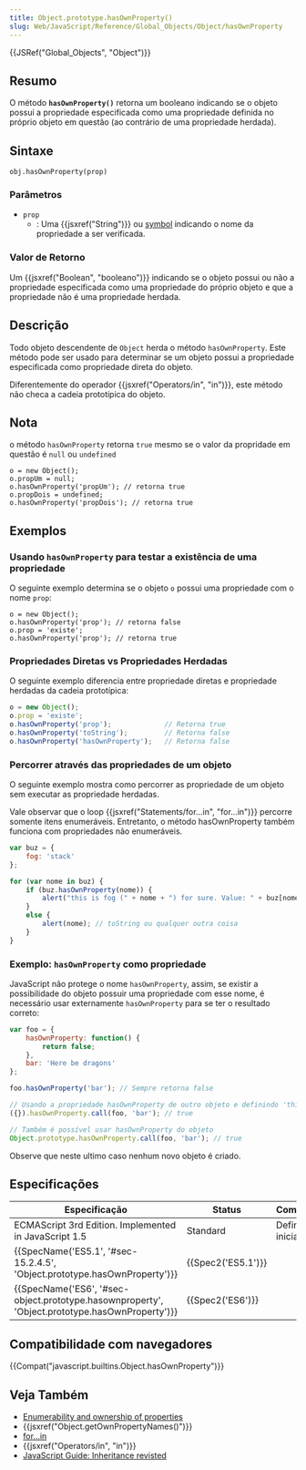 ```yaml
---
title: Object.prototype.hasOwnProperty()
slug: Web/JavaScript/Reference/Global_Objects/Object/hasOwnProperty
---
```


{{JSRef("Global_Objects", "Object")}}

## Resumo

O método **`hasOwnProperty()`** retorna um booleano indicando se o objeto possui a propriedade especificada como uma propriedade definida no próprio objeto em questão (ao contrário de uma propriedade herdada).

## Sintaxe

```
obj.hasOwnProperty(prop)
```

### Parâmetros

- `prop`
  - : Uma {{jsxref("String")}} ou [symbol](/pt-BR/docs/Glossary/Symbol) indicando o nome da propriedade a ser verificada.

### Valor de Retorno

Um {{jsxref("Boolean", "booleano")}} indicando se o objeto possui ou não a propriedade especificada como uma propriedade do próprio objeto e que a propriedade não é uma propriedade herdada.

## Descrição

Todo objeto descendente de `Object` herda o método `hasOwnProperty`. Este método pode ser usado para determinar se um objeto possui a propriedade especificada como propriedade direta do objeto.

Diferentemente do operador {{jsxref("Operators/in", "in")}}, este método não checa a cadeia prototípica do objeto.

## Nota

o método `hasOwnProperty` retorna `true` mesmo se o valor da propridade em questão é `null` ou `undefined`

```
o = new Object();
o.propUm = null;
o.hasOwnProperty('propUm'); // retorna true
o.propDois = undefined;
o.hasOwnProperty('propDois'); // retorna true
```

## Exemplos

### Usando `hasOwnProperty` para testar a existência de uma propriedade

O seguinte exemplo determina se o objeto `o` possui uma propriedade com o nome `prop`:

```
o = new Object();
o.hasOwnProperty('prop'); // retorna false
o.prop = 'existe';
o.hasOwnProperty('prop'); // retorna true
```

### Propriedades Diretas vs Propriedades Herdadas

O seguinte exemplo diferencia entre propriedade diretas e propriedade herdadas da cadeia prototípica:

```js
o = new Object();
o.prop = 'existe';
o.hasOwnProperty('prop');             // Retorna true
o.hasOwnProperty('toString');         // Retorna false
o.hasOwnProperty('hasOwnProperty');   // Retorna false
```

### Percorrer através das propriedades de um objeto

O seguinte exemplo mostra como percorrer as propriedade de um objeto sem executar as propriedade herdadas.

Vale observar que o loop {{jsxref("Statements/for...in", "for...in")}} percorre somente itens enumeráveis. Entretanto, o método hasOwnProperty também funciona com propriedades não enumeráveis.

```js
var buz = {
    fog: 'stack'
};

for (var nome in buz) {
    if (buz.hasOwnProperty(nome)) {
        alert("this is fog (" + nome + ") for sure. Value: " + buz[nome]);
    }
    else {
        alert(nome); // toString ou qualquer outra coisa
    }
}
```

### Exemplo: `hasOwnProperty` como propriedade

JavaScript não protege o nome `hasOwnProperty`, assim, se existir a possibilidade do objeto possuir uma propriedade com esse nome, é necessário usar externamente `hasOwnProperty` para se ter o resultado correto:

```js
var foo = {
    hasOwnProperty: function() {
        return false;
    },
    bar: 'Here be dragons'
};

foo.hasOwnProperty('bar'); // Sempre retorna false

// Usando a propriedade hasOwnProperty de outro objeto e definindo 'this' como foo
({}).hasOwnProperty.call(foo, 'bar'); // true

// Também é possível usar hasOwnProperty do objeto
Object.prototype.hasOwnProperty.call(foo, 'bar'); // true
```

Observe que neste ultimo caso nenhum novo objeto é criado.

## Especificações

| Especificação                                                                                                                | Status                   | Comentário         |
| ---------------------------------------------------------------------------------------------------------------------------- | ------------------------ | ------------------ |
| ECMAScript 3rd Edition. Implemented in JavaScript 1.5                                                                        | Standard                 | Definição inicial. |
| {{SpecName('ES5.1', '#sec-15.2.4.5', 'Object.prototype.hasOwnProperty')}}                             | {{Spec2('ES5.1')}} |                    |
| {{SpecName('ES6', '#sec-object.prototype.hasownproperty', 'Object.prototype.hasOwnProperty')}} | {{Spec2('ES6')}}     |                    |

## Compatibilidade com navegadores

{{Compat("javascript.builtins.Object.hasOwnProperty")}}

## Veja Também

- [Enumerability and ownership of properties](/pt-BR/docs/Enumerability_and_ownership_of_properties)
- {{jsxref("Object.getOwnPropertyNames()")}}
- [for...in](/pt-BR/docs/Web/JavaScript/Reference/Statements/for...in)
- {{jsxref("Operators/in", "in")}}
- [JavaScript Guide: Inheritance revisted](/pt-BR/docs/Web/JavaScript/Guide/Inheritance_Revisited)
